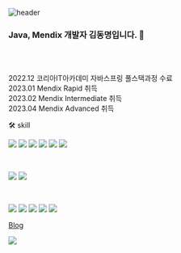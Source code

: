 ![header](https://capsule-render.vercel.app/api?type=waving&color=auto&height=200&section=header&text=DM%20-%20ing%20GitHub&fontSize=90)
### Java, Mendix 개발자 김동명입니다. 👋

<br><br>

<div>2022.12 코리아IT아카데미 자바스프링 풀스택과정 수료</div>
<div>2023.01 Mendix Rapid 취득</div>
<div>2023.02 Mendix Intermediate 취득</div>
<div>2023.04 Mendix Advanced 취득</div>


🛠 skill
<p>
<img src="https://img.shields.io/badge/JSP-gray?style=flat&logo=JSP&logoColor=white"/>
<img src="https://img.shields.io/badge/Java-e11f21?style=flat&logo=Java&logoColor=white"/>
<img src="https://img.shields.io/badge/jQuery-0769AD?style=flat&logo=jQuery&logoColor=white"/>
<img src="https://img.shields.io/badge/CSS3-1572B6?style=flat&logo=CSS3&logoColor=white"/>
<img src="https://img.shields.io/badge/JavaScript-F7DF1E?style=flat&logo=JavaScript&logoColor=white"/>
<img src="https://img.shields.io/badge/HTML5-E34F26?style=flat&logo=HTML5&logoColor=white"/>
</p>
<br>
<p>
 <img src="https://img.shields.io/badge/Apache Tomcat-F8DC75?style=flat&logo=Apache Tomcat&logoColor=white"/>
 <img src="https://img.shields.io/badge/Oracle-F80000?style=flat&logo=Oracle&logoColor=white"/>
</p>
<br>
<p>
  <img src="https://img.shields.io/badge/Eclipse IDE-2C2255?style=flat&logo=Eclipse IDE&logoColor=white"/>
  <img src="https://img.shields.io/badge/Visual Studio Code-007ACC?style=flat&logo=Visual Studio Code&logoColor=white"/>
  <img src="https://img.shields.io/badge/DBeaver-gray?style=flat&logo=DBeaver&logoColor=white"/>
  <img src="https://img.shields.io/badge/GitHub-181717?style=flat&logo=GitHub&logoColor=white"/>
  <img src="https://img.shields.io/badge/Discord-5865F2?style=flat&logo=Discord&logoColor=white"/>
</p>

<p><a href="https://velog.io/@rlaehdaud511"> Blog</a> </p>

<a href="https://hits.seeyoufarm.com"><img src="https://hits.seeyoufarm.com/api/count/incr/badge.svg?url=https%3A%2F%2Fgithub.com%2Fhttps%3A%2F%2Fgithub.com%2Fkdmyeong94%2Fhit-counter&count_bg=%2379C83D&title_bg=%23555555&icon=&icon_color=%23E7E7E7&title=hits&edge_flat=false"/></a>
